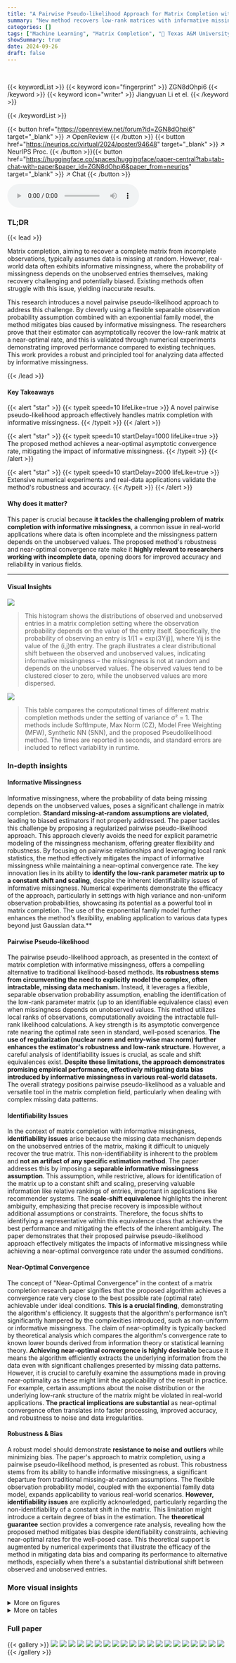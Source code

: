 ```yaml
---
title: "A Pairwise Pseudo-likelihood Approach for Matrix Completion with Informative Missingness"
summary: "New method recovers low-rank matrices with informative missingness, offering robust, near-optimal performance."
categories: []
tags: ["Machine Learning", "Matrix Completion", "🏢 Texas A&M University",]
showSummary: true
date: 2024-09-26
draft: false
---
```


<br>

{{< keywordList >}}
{{< keyword icon="fingerprint" >}} ZGN8dOhpi6 {{< /keyword >}}
{{< keyword icon="writer" >}} Jiangyuan Li et el. {{< /keyword >}}
 
{{< /keywordList >}}

{{< button href="https://openreview.net/forum?id=ZGN8dOhpi6" target="_blank" >}}
↗ OpenReview
{{< /button >}}
{{< button href="https://neurips.cc/virtual/2024/poster/94648" target="_blank" >}}
↗ NeurIPS Proc.
{{< /button >}}{{< button href="https://huggingface.co/spaces/huggingface/paper-central?tab=tab-chat-with-paper&paper_id=ZGN8dOhpi6&paper_from=neurips" target="_blank" >}}
↗ Chat
{{< /button >}}



<audio controls>
    <source src="https://ai-paper-reviewer.com/ZGN8dOhpi6/podcast.wav" type="audio/wav">
    Your browser does not support the audio element.
</audio>


### TL;DR


{{< lead >}}

Matrix completion, aiming to recover a complete matrix from incomplete observations, typically assumes data is missing at random. However, real-world data often exhibits informative missingness, where the probability of missingness depends on the unobserved entries themselves, making recovery challenging and potentially biased. Existing methods often struggle with this issue, yielding inaccurate results. 

This research introduces a novel pairwise pseudo-likelihood approach to address this challenge. By cleverly using a flexible separable observation probability assumption combined with an exponential family model, the method mitigates bias caused by informative missingness.  The researchers prove that their estimator can asymptotically recover the low-rank matrix at a near-optimal rate, and this is validated through numerical experiments demonstrating improved performance compared to existing techniques. This work provides a robust and principled tool for analyzing data affected by informative missingness.

{{< /lead >}}


#### Key Takeaways

{{< alert "star" >}}
{{< typeit speed=10 lifeLike=true >}} A novel pairwise pseudo-likelihood approach effectively handles matrix completion with informative missingness. {{< /typeit >}}
{{< /alert >}}

{{< alert "star" >}}
{{< typeit speed=10 startDelay=1000 lifeLike=true >}} The proposed method achieves a near-optimal asymptotic convergence rate, mitigating the impact of informative missingness. {{< /typeit >}}
{{< /alert >}}

{{< alert "star" >}}
{{< typeit speed=10 startDelay=2000 lifeLike=true >}} Extensive numerical experiments and real-data applications validate the method's robustness and accuracy. {{< /typeit >}}
{{< /alert >}}

#### Why does it matter?
This paper is crucial because **it tackles the challenging problem of matrix completion with informative missingness**, a common issue in real-world applications where data is often incomplete and the missingness pattern depends on the unobserved values.  The proposed method's robustness and near-optimal convergence rate make it **highly relevant to researchers working with incomplete data**, opening doors for improved accuracy and reliability in various fields.

------
#### Visual Insights



![](https://ai-paper-reviewer.com/ZGN8dOhpi6/figures_7_1.jpg)

> This histogram shows the distributions of observed and unobserved entries in a matrix completion setting where the observation probability depends on the value of the entry itself.  Specifically, the probability of observing an entry is 1/[1 + exp(3Yij)], where Yij is the value of the (i,j)th entry. The graph illustrates a clear distributional shift between the observed and unobserved values, indicating informative missingness – the missingness is not at random and depends on the unobserved values. The observed values tend to be clustered closer to zero, while the unobserved values are more dispersed.





![](https://ai-paper-reviewer.com/ZGN8dOhpi6/tables_8_1.jpg)

> This table compares the computational times of different matrix completion methods under the setting of variance σ² = 1.  The methods include SoftImpute, Max Norm (CZ), Model Free Weighting (MFW), Synthetic NN (SNN), and the proposed Pseudolikelihood method. The times are reported in seconds, and standard errors are included to reflect variability in runtime.





### In-depth insights


#### Informative Missingness
Informative missingness, where the probability of data being missing depends on the unobserved values, poses a significant challenge in matrix completion.  **Standard missing-at-random assumptions are violated**, leading to biased estimators if not properly addressed.  The paper tackles this challenge by proposing a regularized pairwise pseudo-likelihood approach.  This approach cleverly avoids the need for explicit parametric modeling of the missingness mechanism, offering greater flexibility and robustness.  By focusing on pairwise relationships and leveraging local rank statistics, the method effectively mitigates the impact of informative missingness while maintaining a near-optimal convergence rate.  The key innovation lies in its ability to **identify the low-rank parameter matrix up to a constant shift and scaling**, despite the inherent identifiability issues of informative missingness.  Numerical experiments demonstrate the efficacy of the approach, particularly in settings with high variance and non-uniform observation probabilities, showcasing its potential as a powerful tool in matrix completion.  The use of the exponential family model further enhances the method's flexibility, enabling application to various data types beyond just Gaussian data.**

#### Pairwise Pseudo-likelihood
The pairwise pseudo-likelihood approach, as presented in the context of matrix completion with informative missingness, offers a compelling alternative to traditional likelihood-based methods.  **Its robustness stems from circumventing the need to explicitly model the complex, often intractable, missing data mechanism.** Instead, it leverages a flexible, separable observation probability assumption, enabling the identification of the low-rank parameter matrix (up to an identifiable equivalence class) even when missingness depends on unobserved values. This method utilizes local ranks of observations, computationally avoiding the intractable full-rank likelihood calculations.  A key strength is its asymptotic convergence rate nearing the optimal rate seen in standard, well-posed scenarios.  **The use of regularization (nuclear norm and entry-wise max norm) further enhances the estimator's robustness and low-rank structure.** However, a careful analysis of identifiability issues is crucial, as scale and shift equivalences exist.  **Despite these limitations, the approach demonstrates promising empirical performance, effectively mitigating data bias introduced by informative missingness in various real-world datasets.** The overall strategy positions pairwise pseudo-likelihood as a valuable and versatile tool in the matrix completion field, particularly when dealing with complex missing data patterns.

#### Identifiability Issues
In the context of matrix completion with informative missingness, **identifiability issues** arise because the missing data mechanism depends on the unobserved entries of the matrix, making it difficult to uniquely recover the true matrix.  This non-identifiability is inherent to the problem and **not an artifact of any specific estimation method**. The paper addresses this by imposing a **separable informative missingness assumption**. This assumption, while restrictive, allows for identification of the matrix up to a constant shift and scaling, preserving valuable information like relative rankings of entries, important in applications like recommender systems.  The **scale-shift equivalence** highlights the inherent ambiguity, emphasizing that precise recovery is impossible without additional assumptions or constraints.  Therefore, the focus shifts to identifying a representative within this equivalence class that achieves the best performance and mitigating the effects of the inherent ambiguity.  The paper demonstrates that their proposed pairwise pseudo-likelihood approach effectively mitigates the impacts of informative missingness while achieving a near-optimal convergence rate under the assumed conditions.

#### Near-Optimal Convergence
The concept of "Near-Optimal Convergence" in the context of a matrix completion research paper signifies that the proposed algorithm achieves a convergence rate very close to the best possible rate (optimal rate) achievable under ideal conditions.  **This is a crucial finding**, demonstrating the algorithm's efficiency.  It suggests that the algorithm's performance isn't significantly hampered by the complexities introduced, such as non-uniform or informative missingness.  The claim of near-optimality is typically backed by theoretical analysis which compares the algorithm's convergence rate to known lower bounds derived from information theory or statistical learning theory.  **Achieving near-optimal convergence is highly desirable** because it means the algorithm efficiently extracts the underlying information from the data even with significant challenges presented by missing data patterns. However, it is crucial to carefully examine the assumptions made in proving near-optimality as these might limit the applicability of the result in practice. For example, certain assumptions about the noise distribution or the underlying low-rank structure of the matrix might be violated in real-world applications.  **The practical implications are substantial** as near-optimal convergence often translates into faster processing, improved accuracy, and robustness to noise and data irregularities.

#### Robustness & Bias
A robust model should demonstrate **resistance to noise and outliers** while minimizing bias.  The paper's approach to matrix completion, using a pairwise pseudo-likelihood method, is presented as robust.  This robustness stems from its ability to handle informative missingness, a significant departure from traditional missing-at-random assumptions.  The flexible observation probability model, coupled with the exponential family data model, expands applicability to various real-world scenarios. **However, identifiability issues** are explicitly acknowledged, particularly regarding the non-identifiability of a constant shift in the matrix. This limitation might introduce a certain degree of bias in the estimation.  The **theoretical guarantee** section provides a convergence rate analysis, revealing how the proposed method mitigates bias despite identifiability constraints, achieving near-optimal rates for the well-posed case.  This theoretical support is augmented by numerical experiments that illustrate the efficacy of the method in mitigating data bias and comparing its performance to alternative methods, especially when there's a substantial distributional shift between observed and unobserved entries.


### More visual insights

<details>
<summary>More on figures
</summary>


![](https://ai-paper-reviewer.com/ZGN8dOhpi6/figures_7_2.jpg)

> The figure shows the test root mean squared errors (TRMSE) with standard errors for different variances (σ² = 0.0, 0.2, 0.4, 0.6, 0.8, 1.0).  The TRMSE is a measure of the error in recovering the matrix. The plot compares the performance of the proposed method against four other matrix completion methods: SoftImpute, CZ, MFW, and SNN.  The results indicate the relative performance of each method at different noise levels. As the variance increases, the error for all methods also increases, but the proposed method maintains comparatively lower error.


![](https://ai-paper-reviewer.com/ZGN8dOhpi6/figures_7_3.jpg)

> This figure shows histograms of the recovered entries for different matrix completion methods when the true data has a variance of 1.  The 'True entries' histogram displays a near-symmetric distribution. However, the histograms for the SoftImpute, Max Norm, Model Free Weighting, and Synthetic NN methods all exhibit left skewness, while the Pseudolikelihood method shows a near-symmetric distribution, indicating that it is able to mitigate the left-skewness observed in the other methods.


![](https://ai-paper-reviewer.com/ZGN8dOhpi6/figures_24_1.jpg)

> The figure shows the test mean absolute errors (TMAE) for different variance settings (σ² = 0.0, 0.2, 0.4, 0.6, 0.8, 1.0).  Each point represents the average TMAE across multiple runs of the experiment, and the error bars indicate the standard error of the mean. The plot compares the performance of five different matrix completion methods: SoftImpute, CZ, MFW, SNN, and the proposed pairwise pseudo-likelihood method. The results are useful to show the efficacy of different methods under different noise levels.


![](https://ai-paper-reviewer.com/ZGN8dOhpi6/figures_25_1.jpg)

> This histogram shows the distributions of observed and unobserved matrix entries.  The data is generated from a Gaussian distribution with a mean equal to the true matrix entry and variance σ² = 1. The probability of observing an entry depends on its value according to  P(Tij = 1|Yij) = 1/[1 + exp(3Yij)].  The figure highlights a clear distributional shift between observed (blue) and unobserved (light blue) entries, demonstrating the informative missingness in the data.


![](https://ai-paper-reviewer.com/ZGN8dOhpi6/figures_25_2.jpg)

> The figure shows histograms of the recovered entries using different matrix completion methods when the true entries' variance is 1.  The histogram for the proposed Pseudolikelihood method shows a distribution close to the symmetric distribution of the true entries. In contrast, the histograms for the other methods (Soft Impute, Max Norm, Model Free Weighting, and Synthetic NN) show left-skewed distributions, indicating that these methods are biased and are not able to recover the true distribution of the data well in this case.


![](https://ai-paper-reviewer.com/ZGN8dOhpi6/figures_26_1.jpg)

> This figure compares the observed sales data for State KS over 30 years with the sales predicted by five different matrix completion methods: the proposed method, SNN, SoftImpute, CZ, and MFW. The first plot displays the observed sales trend, while the remaining plots illustrate the sales predictions generated by each method.  Note that the proposed method's prediction is presented in its untransformed form to highlight the trend.


</details>




<details>
<summary>More on tables
</summary>


![](https://ai-paper-reviewer.com/ZGN8dOhpi6/tables_9_1.jpg)
> This table shows the test root mean squared errors (TRMSE) achieved by different matrix completion methods on three real-world datasets: Tobacco Dataset, Coat Shopping Dataset, and Yahoo! Webscope Dataset.  For the Tobacco dataset, the average TRMSE across 100 simulations with randomly generated missing data is reported along with standard errors.  The results highlight the performance of each method on datasets with different characteristics and missing data patterns.

![](https://ai-paper-reviewer.com/ZGN8dOhpi6/tables_24_1.jpg)
> This table presents the test root mean squared errors (TRMSE) for three datasets: Tobacco, Coat Shopping, and Yahoo! Webscope.  The Tobacco dataset results are averages across 100 simulations with standard errors reported.  The other two datasets have a single TRMSE reported for each method.

![](https://ai-paper-reviewer.com/ZGN8dOhpi6/tables_24_2.jpg)
> The table presents the test root mean squared error (TRMSE) for three different datasets: Tobacco Dataset, Coat Shopping Dataset, and Yahoo! Webscope Dataset. For the Tobacco dataset, the average TRMSE across 100 simulations is reported with standard errors.  The results show the performance of different matrix completion methods on these datasets, indicating their relative effectiveness in handling missing data.

![](https://ai-paper-reviewer.com/ZGN8dOhpi6/tables_25_1.jpg)
> This table presents the results of a simulation study comparing the performance of five different matrix completion methods, including the proposed method, on a dataset with informative missingness.  The methods are evaluated using two common metrics: Test Root Mean Squared Error (TRMSE) and Test Mean Absolute Error (TMAE).  The results show the mean error and its standard deviation across multiple runs of the experiment.  The proposed method demonstrates superior performance compared to other approaches.

</details>




### Full paper

{{< gallery >}}
<img src="https://ai-paper-reviewer.com/ZGN8dOhpi6/1.png" class="grid-w50 md:grid-w33 xl:grid-w25" />
<img src="https://ai-paper-reviewer.com/ZGN8dOhpi6/2.png" class="grid-w50 md:grid-w33 xl:grid-w25" />
<img src="https://ai-paper-reviewer.com/ZGN8dOhpi6/3.png" class="grid-w50 md:grid-w33 xl:grid-w25" />
<img src="https://ai-paper-reviewer.com/ZGN8dOhpi6/4.png" class="grid-w50 md:grid-w33 xl:grid-w25" />
<img src="https://ai-paper-reviewer.com/ZGN8dOhpi6/5.png" class="grid-w50 md:grid-w33 xl:grid-w25" />
<img src="https://ai-paper-reviewer.com/ZGN8dOhpi6/6.png" class="grid-w50 md:grid-w33 xl:grid-w25" />
<img src="https://ai-paper-reviewer.com/ZGN8dOhpi6/7.png" class="grid-w50 md:grid-w33 xl:grid-w25" />
<img src="https://ai-paper-reviewer.com/ZGN8dOhpi6/8.png" class="grid-w50 md:grid-w33 xl:grid-w25" />
<img src="https://ai-paper-reviewer.com/ZGN8dOhpi6/9.png" class="grid-w50 md:grid-w33 xl:grid-w25" />
<img src="https://ai-paper-reviewer.com/ZGN8dOhpi6/10.png" class="grid-w50 md:grid-w33 xl:grid-w25" />
<img src="https://ai-paper-reviewer.com/ZGN8dOhpi6/11.png" class="grid-w50 md:grid-w33 xl:grid-w25" />
<img src="https://ai-paper-reviewer.com/ZGN8dOhpi6/12.png" class="grid-w50 md:grid-w33 xl:grid-w25" />
<img src="https://ai-paper-reviewer.com/ZGN8dOhpi6/13.png" class="grid-w50 md:grid-w33 xl:grid-w25" />
<img src="https://ai-paper-reviewer.com/ZGN8dOhpi6/14.png" class="grid-w50 md:grid-w33 xl:grid-w25" />
<img src="https://ai-paper-reviewer.com/ZGN8dOhpi6/15.png" class="grid-w50 md:grid-w33 xl:grid-w25" />
<img src="https://ai-paper-reviewer.com/ZGN8dOhpi6/16.png" class="grid-w50 md:grid-w33 xl:grid-w25" />
<img src="https://ai-paper-reviewer.com/ZGN8dOhpi6/17.png" class="grid-w50 md:grid-w33 xl:grid-w25" />
<img src="https://ai-paper-reviewer.com/ZGN8dOhpi6/18.png" class="grid-w50 md:grid-w33 xl:grid-w25" />
<img src="https://ai-paper-reviewer.com/ZGN8dOhpi6/19.png" class="grid-w50 md:grid-w33 xl:grid-w25" />
<img src="https://ai-paper-reviewer.com/ZGN8dOhpi6/20.png" class="grid-w50 md:grid-w33 xl:grid-w25" />
{{< /gallery >}}